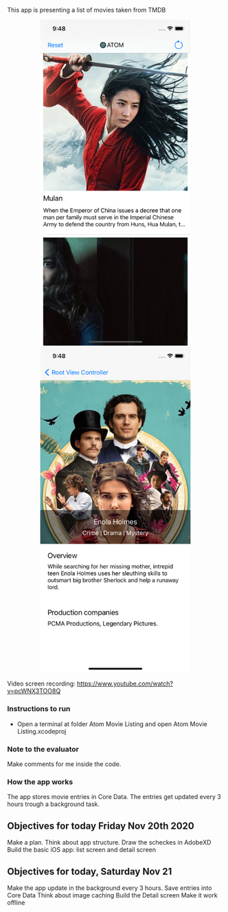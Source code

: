 This app is presenting a list of movies taken from TMDB 

<p align="center">
  <img src="Screenshots/screen1.png" width="350" title="Screenshot  iPhone">
  <img src="Screenshots/screen3.png" width="350" alt="Screenshot iPhone">
</p>

Video screen recording:  https://www.youtube.com/watch?v=pcWNX3TOO8Q

### Instructions to run

- Open a terminal at folder Atom Movie Listing and open Atom Movie Listing.xcodeproj

### Note to the evaluator

Make comments for me inside the code. 


### How the app works

The app stores movie entries in Core Data. The entries get updated every 3 hours trough a background task.

## Objectives for today Friday Nov 20th 2020

Make a plan. Think about app structure.
Draw the scheckes in AdobeXD
Build the basic iOS app: list screen and detail screen

## Objectives for today, Saturday Nov 21 
Make the app update in the background every 3 hours. Save entries into Core Data
Think about image caching
Build the Detail screen
Make it work offline


